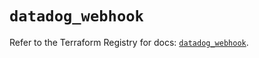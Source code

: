 # `datadog_webhook`

Refer to the Terraform Registry for docs: [`datadog_webhook`](https://registry.terraform.io/providers/datadog/datadog/3.48.0/docs/resources/webhook).
